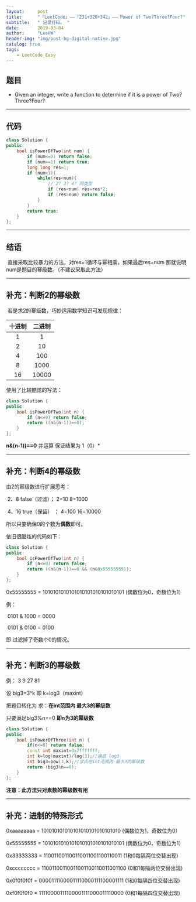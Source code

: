 ```yaml
---
layout:     post
title:      "「LeetCode」——「231+326+342」—— Power of Two?Three?Four?"
subtitle:   " 记录打码。 "
date:       2019-03-04 
author:     "LeeHW"
header-img: "img/post-bg-digital-native.jpg"
catalog: true
tags:
    - LeetCode_Easy
---
```


## 题目

* Given an integer, write a function to determine if it is a power of Two?Three?Four?

---

## 代码

```c++
class Solution {
public:
    bool isPowerOfTwo(int num) {
        if (num<=0) return false;
        if (num==1) return true;
        long long res=1;
        if (num>1){
            while(res<num){
                // 2? 3? 4? 同类型
                if (res<num) res=res*2;
                if (res>num) return false;
            }
        }
        return true;
    }
};
```



---

## 结语

​	直接采取比较暴力的方法，对res=1循环与幂相乘，如果最后res=num 那就说明num是题目的幂级数。（不建议采取此方法）

------

## 补充：判断2的幂级数

​	若是求2的幂级数，巧妙运用数学知识可发现规律：

| 十进制 | 二进制 |
| :----: | :----: |
|   1    |   1    |
|   2    |   10   |
|   4    |  100   |
|   8    |  1000  |
|   16   | 10000  |

使用了比较酷炫的写法：

```c++
class Solution {
public:
    bool isPowerOfTwo(int n) {
        if (n<=0) return false;
        return ((n&(n-1))==0);
    }
};
```

**n&(n-1))==0** 并运算 保证结果为 1（0）*



------

## 补充：判断4的幂级数

由2的幂级数进行扩展思考：

​	2、8		false（过滤）；    2=10      8=1000

​	4、16		true（保留） ；    4=100    16=10000

所以只要确保0的个数为**偶数**即可。

依旧很酷炫的代码如下：

```C++
class Solution {
public:
    bool isPowerOfTwo(int n) {
        if (n<=0) return false;
        return ((n&(n-1))==0 && (n&0x55555555));
    }
};
```

0x55555555 = 1010101010101010101010101010101 (偶数位为0，奇数位为1）

例：

​	0101 & 1000 = 0000

​	0101 & 0100 = 0100

即 过滤掉了奇数个0的情况。





------

## 补充：判断3的幂级数

例： 3 9 27 81

设 big3=3^k  即 k=log3（maxint）

把题目转化为 求：**在int范围内 最大3的幂级数**

只要满足big3%n==0 **即n为3的幂级数**

```c++
class Solution {
public:
    bool isPowerOfThree(int n) {
        if(n<=0) return false;
        const int maxint=0x7fffffff;
        int k=log(maxint)/log(3);//换底 log3
        int big3=pow(3,k);//求出在int范围内 最大3的幂级数
        return (big3%n==0);
    }
};
```

**注意：此方法只对素数的幂级数有用**



------

## 补充：进制的特殊形式

0xaaaaaaaa = 101010101010101010101010101010 (偶数位为1，奇数位为0）

0x55555555 = 1010101010101010101010101010101 (偶数位为0，奇数位为1）

0x33333333 = 110011001100110011001100110011 (1和0每隔两位交替出现)

0xcccccccc = 11001100110011001100110011001100 (0和1每隔两位交替出现)

0x0f0f0f0f = 00001111000011110000111100001111 (1和0每隔四位交替出现)

0xf0f0f0f0 = 11110000111100001111000011110000 (0和1每隔四位交替出现)
